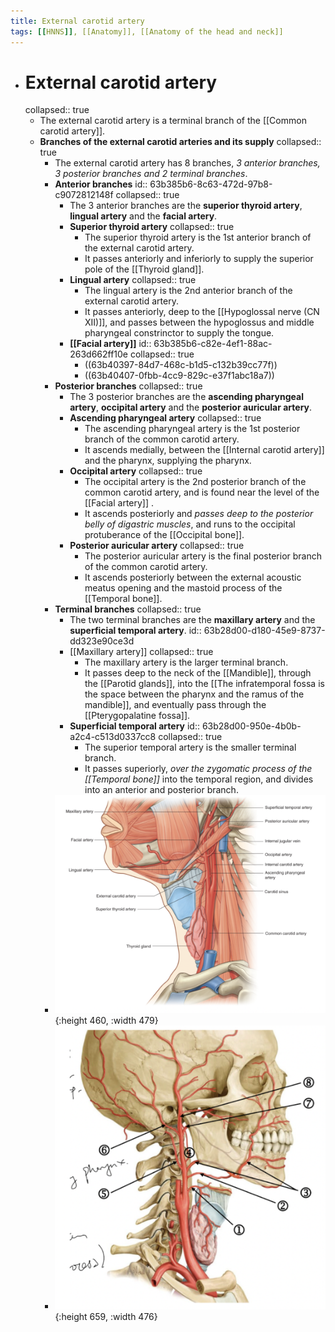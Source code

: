 ```yaml
---
title: External carotid artery
tags: [[HNNS]], [[Anatomy]], [[Anatomy of the head and neck]] 
---
```


- # External carotid artery
  collapsed:: true
	- The external carotid artery is a terminal branch of the [[Common carotid artery]].
	- **Branches of the external carotid arteries and its supply**
	  collapsed:: true
		- The external carotid artery has 8 branches, *3 anterior branches, 3 posterior branches and 2 terminal branches*.
		- **Anterior branches**
		  id:: 63b385b6-8c63-472d-97b8-c9072812148f
		  collapsed:: true
			- The 3 anterior branches are the **superior thyroid artery**, **lingual artery** and the **facial artery**.
			- **Superior thyroid artery**
			  collapsed:: true
				- The superior thyroid artery is the 1st anterior branch of the external carotid artery.
				- It passes anteriorly and inferiorly to supply the superior pole of the [[Thyroid gland]].
			- **Lingual artery**
			  collapsed:: true
				- The lingual artery is the 2nd anterior branch of the external carotid artery.
				- It passes anteriorly, deep to the [[Hypoglossal nerve (CN XII)]], and passes between the hypoglossus and middle pharyngeal constrinctor to supply the tongue.
			- **[[Facial artery]]**
			  id:: 63b385b6-c82e-4ef1-88ac-263d662ff10e
			  collapsed:: true
				- ((63b40397-84d7-468c-b1d5-c132b39cc77f))
				- ((63b40407-0fbb-4cc9-829c-e37f1abc18a7))
		- **Posterior branches**
		  collapsed:: true
			- The 3 posterior branches are the **ascending pharyngeal artery**, **occipital artery** and the **posterior auricular artery**.
			- **Ascending pharyngeal artery**
			  collapsed:: true
				- The ascending pharyngeal artery is the 1st posterior branch of the common carotid artery.
				- It ascends medially, between the [[Internal carotid artery]] and the pharynx, supplying the pharynx.
			- **Occipital artery**
			  collapsed:: true
				- The occipital artery is the 2nd posterior branch of the common carotid artery, and is found near the level of the [[Facial artery]] .
				- It ascends posteriorly and *passes deep to the posterior belly of digastric muscles*, and runs to the occipital protuberance of the [[Occipital bone]].
			- **Posterior auricular artery**
			  collapsed:: true
				- The posterior auricular artery is the final posterior branch of the common carotid artery.
				- It ascends posteriorly between the external acoustic meatus opening and the mastoid process of the [[Temporal bone]].
		- **Terminal branches**
		  collapsed:: true
			- The two terminal branches are the **maxillary artery** and the **superficial temporal artery**.
			  id:: 63b28d00-d180-45e9-8737-dd323e90ce3d
			- [[Maxillary artery]]
			  collapsed:: true
				- The maxillary artery is the larger terminal branch.
				- It passes deep to the neck of the [[Mandible]], through the [[Parotid glands]], into the [[The infratemporal fossa is the space between the pharynx and the ramus of the mandible]], and eventually pass through the [[Pterygopalatine fossa]].
			- **Superficial temporal artery**
			  id:: 63b28d00-950e-4b0b-a2c4-c513d0337cc8
			  collapsed:: true
				- The superior temporal artery is the smaller terminal branch.
				- It passes superiorly, *over the zygomatic process of the [[Temporal bone]]* into the temporal region, and divides into an anterior and posterior branch.
		- ![image.png](../assets/image_1672987040268_0.png){:height 460, :width 479}
		- ![image.png](../assets/image_1672987054183_0.png){:height 659, :width 476}